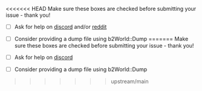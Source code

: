 <<<<<<< HEAD
Make sure these boxes are checked before submitting your issue - thank you!

- [ ] Ask for help on [discord](https://discord.gg/NKYgCBP) and/or [reddit](https://www.reddit.com/r/box2d)
- [ ] Consider providing a dump file using b2World::Dump
=======
Make sure these boxes are checked before submitting your issue - thank you!

- [ ] Ask for help on [discord](https://discord.gg/NKYgCBP)
- [ ] Consider providing a dump file using b2World::Dump
>>>>>>> upstream/main
